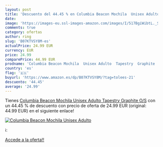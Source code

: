 ```yaml
---
layout: post
title: 'Descuento del 44.45 % en Columbia Beacon Mochila  Unisex Adulto  '
date: 
image: 'https://images-eu.ssl-images-amazon.com/images/I/517BgiWibtL._SL200_.jpg'
comments: true
category: ofertas
author: ring
slug: 'B07KTVSY8M-es'
actualPrice: 24.99 EUR
currency: EUR
price: 24.99
comparePrice: 44.99 EUR
prodname: 'Columbia Beacon Mochila  Unisex Adulto  Tapestry  Graphite  O/S'
country: 'es'
flag: '🇪🇸'
buyurl: 'https://www.amazon.es/dp/B07KTVSY8M/?tag=tolees-21'
descuento: '44.45'
average: '24.99'
---
```


Tienes [Columbia Beacon Mochila  Unisex Adulto  Tapestry  Graphite  O/S](https://www.amazon.es/dp/B07KTVSY8M/?tag=tolees-21) con un 44.45 % de descuento con precio de oferta de 24.99 EUR (original: 44.99 EUR) en el siguiente enlace!

[![Columbia Beacon Mochila  Unisex Adulto  ](https://images-eu.ssl-images-amazon.com/images/I/517BgiWibtL._SL200_.jpg)](https://www.amazon.es/dp/B07KTVSY8M/?tag=tolees-21)

ℹ️:


[Accede a la oferta!!](https://www.amazon.es/dp/B07KTVSY8M/?tag=tolees-21)

